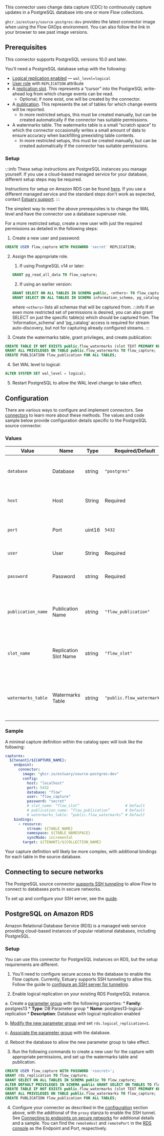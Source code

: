 This connector uses change data capture (CDC) to continuously capture updates in a PostgreSQL database into one or more Flow collections.

`ghcr.io/estuary/source-postgres:dev` provides the latest connector image when using the Flow GitOps environment. You can also follow the link in your browser to see past image versions.

## Prerequisites

This connector supports PostgreSQL versions 10.0 and later.

You'll need a PostgreSQL database setup with the following:
* [Logical replication enabled](https://www.postgresql.org/docs/current/runtime-config-wal.html) — `wal_level=logical`
* [User role](https://www.postgresql.org/docs/current/sql-createrole.html) with `REPLICATION` attribute
* A [replication slot](https://www.postgresql.org/docs/current/warm-standby.html#STREAMING-REPLICATION-SLOTS). This represents a “cursor” into the PostgreSQL write-ahead log from which change events can be read.
    * Optional; if none exist, one will be created by the connector.
* A [publication](https://www.postgresql.org/docs/current/sql-createpublication.html). This represents the set of tables for which change events will be reported.
    * In more restricted setups, this must be created manually, but can be created automatically if the connector has suitable permissions.
* A watermarks table. The watermarks table is a small “scratch space” to which the connector occasionally writes a small amount of data to ensure accuracy when backfilling preexisting table contents.
    * In more restricted setups, this must be created manually, but can be created automatically if the connector has suitable permissions.


### Setup

:::info
These setup instructions are PostgreSQL instances you manage yourself. If you use a cloud-based managed service
for your database, different setup steps may be required.

Instructions for setup on Amazon RDS can be found [here](#postgresql-on-amazon-rds). If you use a different managed service
and the standard steps don't work as expected,
contact [Estuary support](mailto:support@estuary.dev).
:::

The simplest way to meet the above prerequisites is to change the WAL level and have the connector use a database superuser role.

For a more restricted setup, create a new user with just the required permissions as detailed in the following steps:

1. Create a new user and password:
```sql
CREATE USER flow_capture WITH PASSWORD 'secret' REPLICATION;
```
2. Assign the appropriate role.
    1. If using PostgreSQL v14 or later:
    ```sql
    GRANT pg_read_all_data TO flow_capture;
    ```

    2. If using an earlier version:

    ```sql
    GRANT SELECT ON ALL TABLES IN SCHEMA public, <others> TO flow_capture;
    GRANT SELECT ON ALL TABLES IN SCHEMA information_schema, pg_catalog TO flow_capture;
    ```

    where `<others>` lists all schemas that will be captured from.
    :::info
    If an even more restricted set of permissions is desired, you can also grant SELECT on
    just the specific table(s) which should be captured from. The ‘information_schema’ and
    ‘pg_catalog’ access is required for stream auto-discovery, but not for capturing already
    configured streams.
    :::
3. Create the watermarks table, grant privileges, and create publication:

```sql
CREATE TABLE IF NOT EXISTS public.flow_watermarks (slot TEXT PRIMARY KEY, watermark TEXT);
GRANT ALL PRIVILEGES ON TABLE public.flow_watermarks TO flow_capture;
CREATE PUBLICATION flow_publication FOR ALL TABLES;
```
4. Set WAL level to logical:
```sql
ALTER SYSTEM SET wal_level = logical;
```
5. Restart PostgreSQL to allow the WAL level change to take effect.

## Configuration

There are various ways to configure and implement connectors. See [connectors](../../../concepts/connectors.md#using-connectors) to learn more about these methods. The values and code sample below provide configuration details specific to the PostgreSQL source connector.

### Values

| Value | Name | Type | Required/Default | Details |
|-------|------|------|---------| --------|
| `database` | Database | string | `"postgres"` | Logical database name to capture from. |
| `host` | Host | String | Required | Host name of the database to connect to. |
| `port` | Port | uint16 | `5432` | Port on which to connect to the database. |
| `user` | User | String | Required | Database user to use. |
| `password` | Password | string | Required | User password configured within the database. |
| `publication_name` | Publication Name | string | `"flow_publication"` | The name of the PostgreSQL publication to replicate from |
| `slot_name` | Replication Slot Name | string | `"flow_slot"` | The name of the PostgreSQL replication slot to replicate from |
| `watermarks_table` | Watermarks Table | string | `"public.flow_watermarks"` | The name of the table used for watermark writes during backfills |

### Sample

A minimal capture definition within the catalog spec will look like the following:

```yaml
captures:
  ${tenant}/${CAPTURE_NAME}:
    endpoint:
      connector:
        image: "ghcr.io/estuary/source-postgres:dev"
        config:
          host: "localhost"
          port: 5432
          database: "flow"
          user: "flow_capture"
          password: "secret"
          # slot_name: “flow_slot”                     # Default
          # publication_name: “flow_publication”       # Default
          # watermarks_table: “public.flow_watermarks” # Default
    bindings:
      - resource:
          stream: ${TABLE_NAME}
          namespace: ${TABLE_NAMESPACE}
          syncMode: incremental
        target: ${TENANT}/${COLLECTION_NAME}
```
Your capture definition will likely be more complex, with additional bindings for each table in the source database.

## Connecting to secure networks

The PostgreSQL source connector [supports SSH tunneling](../../../concepts/connectors.md#connecting-to-endpoints-on-secure-networks)
to allow Flow to connect to databases ports in secure networks.

To set up and configure your SSH server, see the [guide](../../../../guides/connect-network/).

## PostgreSQL on Amazon RDS

Amazon Relational Database Service (RDS) is a managed web service providing cloud-based instances
of popular relational databases, including PostgreSQL.

### Setup

You can use this connector for PostgreSQL instances on RDS, but the setup requirements are different.

1. You'll need to configure secure access to the database to enable the Flow capture.
  Currently, Estuary supports SSH tunneling to allow this.
  Follow the guide to [configure an SSH server for tunneling](../../../../guides/connect-network/).

2. Enable logical replication on your existing RDS PostgreSQL instance.

  a. Create a [parameter group](https://docs.aws.amazon.com/AmazonRDS/latest/UserGuide/USER_WorkingWithParamGroups.html)
  with the following properties:
    * **Family**: postgres13
    * **Type**: DB Parameter group
    * **Name**: postgres13-logical-replication
    * **Description**: Database with logical replication enabled

  b. [Modify the new parameter group](https://docs.aws.amazon.com/AmazonRDS/latest/UserGuide/USER_WorkingWithParamGroups.html#USER_WorkingWithParamGroups.Modifying) and set `rds.logical_replication=1`.

  c. [Associate the parameter group](https://docs.aws.amazon.com/AmazonRDS/latest/UserGuide/USER_WorkingWithParamGroups.html#USER_WorkingWithParamGroups.Associating) with the database.

  d. Reboot the database to allow the new parameter group to take effect.

3. Run the following commands to create a new user for the capture with appropriate permissions,
and set up the watermarks table and publication.
  ```sql
  CREATE USER flow_capture WITH PASSWORD '<secret>';
  GRANT rds_replication TO flow_capture;
  GRANT SELECT ON ALL TABLES IN SCHEMA public TO flow_capture;
  ALTER DEFAULT PRIVILEGES IN SCHEMA public GRANT SELECT ON TABLES TO flow_capture;
  CREATE TABLE IF NOT EXISTS public.flow_watermarks (slot TEXT PRIMARY KEY, watermark TEXT);
  GRANT ALL PRIVILEGES ON TABLE public.flow_watermarks TO flow_capture;
  CREATE PUBLICATION flow_publication FOR ALL TABLES;
  ```

4. Configure your connector as described in the [configuration](#configuration) section above,
with the additional of the `proxy` stanza to enable the SSH tunnel.
See [Connecting to endpoints on secure networks](../../../concepts/connectors.md#connecting-to-endpoints-on-secure-networks)
for additional details and a sample.
You can find the `remoteHost` and `remotePort` in the [RDS console](https://console.aws.amazon.com/rds/) as the Endpoint and Port, respectively.
